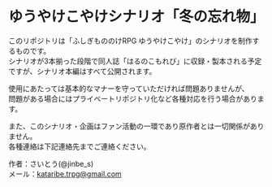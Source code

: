 # ゆうやけこやけシナリオ「冬の忘れ物」

このリポジトリは「ふしぎもののけRPG ゆうやけこやけ」のシナリオを制作するものです。  
シナリオが3本揃った段階で同人誌「はるのこもれび」に収録・製本される予定ですが、シナリオ本編はすべて公開されます。

使用にあたっては基本的なマナーを守っていただければ問題ありませんが、  
問題がある場合にはプライベートリポジトリ化など各種対応を行う場合があります。

また、このシナリオ・企画はファン活動の一環であり原作者とは一切関係がありません。  
各種連絡は下記連絡先までご連絡ください。

作者：さいとう(@jinbe_s)  
メール：kataribe.trpg@gmail.com
